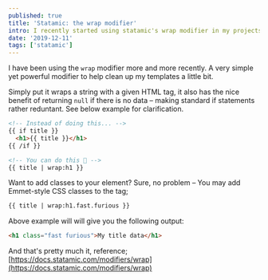 ```yaml
---
published: true
title: 'Statamic: the wrap modifier'
intro: I recently started using statamic's wrap modifier in my projects, makes for really clean templates/partials.
date: '2019-12-11'
tags: ['statamic']
---
```

I have been using the `wrap` modifier more and more recently. A very simple yet powerful modifier to help clean up my templates a little bit.

Simply put it wraps a string with a given HTML tag, it also has the nice benefit of returning `null` if there is no data – making standard if statements rather reduntant. See below example for clarification.

```html
<!-- Instead of doing this... -->
{{ if title }}
  <h1>{{ title }}</h1>
{{ /if }}

<!-- You can do this 🚀 -->
{{ title | wrap:h1 }}
```

Want to add classes to your element? Sure, no problem – You may add Emmet-style CSS classes to the tag;

```html
{{ title | wrap:h1.fast.furious }}
```

Above example will will give you the following output:

```html
<h1 class="fast furious">My title data</h1>
```

And that's pretty much it, reference; [https://docs.statamic.com/modifiers/wrap](https://docs.statamic.com/modifiers/wrap)
